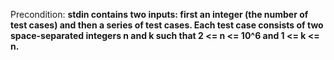 Precondition: **stdin contains two inputs: first an integer (the number of test cases) and then a series of test cases. Each test case consists of two space-separated integers n and k such that 2 <= n <= 10^6 and 1 <= k <= n.**